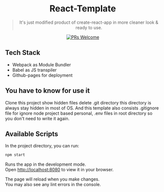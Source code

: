 <div align="center">

# React-Template

> It's just modified product of create-react-app in more cleaner look & ready to use.

[![PRs Welcome](https://img.shields.io/badge/PRs-welcome-brightgreen.svg?style=flat-square)](https://github.com/Sunny-unik/React-Template)

</div>

## Tech Stack

- Webpack as Module Bundler
- Babel as JS transpiler
- Github-pages for deployment

## You have to know for use it

Clone this project show hidden files delete .git directory this directory is always stay hidden in most of OS. And this template also consists .gitignore file for ignore node project based personal, .env files in root directory so you don't need to write it again.

## Available Scripts

In the project directory, you can run:

```bash
npm start
```

Runs the app in the development mode.\
Open [http://localhost:8080](http://localhost:8080) to view it in your browser.

The page will reload when you make changes.\
You may also see any lint errors in the console.
